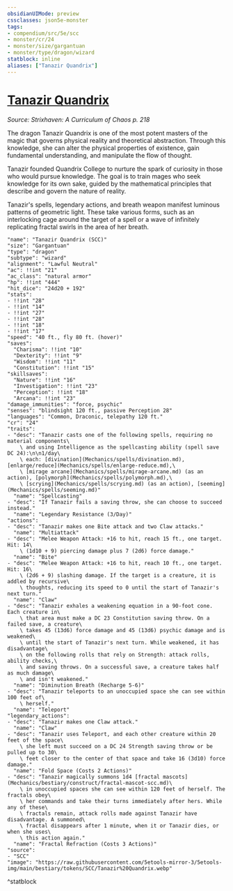 ```yaml
---
obsidianUIMode: preview
cssclasses: json5e-monster
tags:
- compendium/src/5e/scc
- monster/cr/24
- monster/size/gargantuan
- monster/type/dragon/wizard
statblock: inline
aliases: ["Tanazir Quandrix"]
---
```

# [Tanazir Quandrix](Mechanics\bestiary\npc/tanazir-quandrix-scc.md)
*Source: Strixhaven: A Curriculum of Chaos p. 218*  

The dragon Tanazir Quandrix is one of the most potent masters of the magic that governs physical reality and theoretical abstraction. Through this knowledge, she can alter the physical properties of existence, gain fundamental understanding, and manipulate the flow of thought.

Tanazir founded Quandrix College to nurture the spark of curiosity in those who would pursue knowledge. The goal is to train mages who seek knowledge for its own sake, guided by the mathematical principles that describe and govern the nature of reality.

Tanazir's spells, legendary actions, and breath weapon manifest luminous patterns of geometric light. These take various forms, such as an interlocking cage around the target of a spell or a wave of infinitely replicating fractal swirls in the area of her breath.

```statblock
"name": "Tanazir Quandrix (SCC)"
"size": "Gargantuan"
"type": "dragon"
"subtype": "wizard"
"alignment": "Lawful Neutral"
"ac": !!int "21"
"ac_class": "natural armor"
"hp": !!int "444"
"hit_dice": "24d20 + 192"
"stats":
- !!int "28"
- !!int "14"
- !!int "27"
- !!int "28"
- !!int "18"
- !!int "17"
"speed": "40 ft., fly 80 ft. (hover)"
"saves":
  "Charisma": !!int "10"
  "Dexterity": !!int "9"
  "Wisdom": !!int "11"
  "Constitution": !!int "15"
"skillsaves":
  "Nature": !!int "16"
  "Investigation": !!int "23"
  "Perception": !!int "18"
  "Arcana": !!int "23"
"damage_immunities": "force, psychic"
"senses": "blindsight 120 ft., passive Perception 28"
"languages": "Common, Draconic, telepathy 120 ft."
"cr": "24"
"traits":
- "desc": "Tanazir casts one of the following spells, requiring no material components\
    \ and using Intelligence as the spellcasting ability (spell save DC 24):\n\n1/day\
    \ each: [divination](Mechanics/spells/divination.md), [enlarge/reduce](Mechanics/spells/enlarge-reduce.md),\
    \ [mirage arcane](Mechanics/spells/mirage-arcane.md) (as an action), [polymorph](Mechanics/spells/polymorph.md),\
    \ [scrying](Mechanics/spells/scrying.md) (as an action), [seeming](Mechanics/spells/seeming.md)"
  "name": "Spellcasting"
- "desc": "If Tanazir fails a saving throw, she can choose to succeed instead."
  "name": "Legendary Resistance (3/Day)"
"actions":
- "desc": "Tanazir makes one Bite attack and two Claw attacks."
  "name": "Multiattack"
- "desc": "Melee Weapon Attack: +16 to hit, reach 15 ft., one target. Hit: 14\
    \ (1d10 + 9) piercing damage plus 7 (2d6) force damage."
  "name": "Bite"
- "desc": "Melee Weapon Attack: +16 to hit, reach 10 ft., one target. Hit: 16\
    \ (2d6 + 9) slashing damage. If the target is a creature, it is addled by recursive\
    \ thoughts, reducing its speed to 0 until the start of Tanazir's next turn."
  "name": "Claw"
- "desc": "Tanazir exhales a weakening equation in a 90-foot cone. Each creature in\
    \ that area must make a DC 23 Constitution saving throw. On a failed save, a creature\
    \ takes 45 (13d6) force damage and 45 (13d6) psychic damage and is weakened\
    \ until the start of Tanazir's next turn. While weakened, it has disadvantage\
    \ on the following rolls that rely on Strength: attack rolls, ability checks,\
    \ and saving throws. On a successful save, a creature takes half as much damage\
    \ and isn't weakened."
  "name": "Diminution Breath (Recharge 5-6)"
- "desc": "Tanazir teleports to an unoccupied space she can see within 100 feet of\
    \ herself."
  "name": "Teleport"
"legendary_actions":
- "desc": "Tanazir makes one Claw attack."
  "name": "Claw"
- "desc": "Tanazir uses Teleport, and each other creature within 20 feet of the space\
    \ she left must succeed on a DC 24 Strength saving throw or be pulled up to 30\
    \ feet closer to the center of that space and take 16 (3d10) force damage."
  "name": "Fold Space (Costs 2 Actions)"
- "desc": "Tanazir magically summons 1d4 [fractal mascots](Mechanics/bestiary/construct/fractal-mascot-scc.md)\
    \ in unoccupied spaces she can see within 120 feet of herself. The fractals obey\
    \ her commands and take their turns immediately after hers. While any of these\
    \ fractals remain, attack rolls made against Tanazir have disadvantage. A summoned\
    \ fractal disappears after 1 minute, when it or Tanazir dies, or when she uses\
    \ this action again."
  "name": "Fractal Refraction (Costs 3 Actions)"
"source":
- "SCC"
"image": "https://raw.githubusercontent.com/5etools-mirror-3/5etools-img/main/bestiary/tokens/SCC/Tanazir%20Quandrix.webp"
```
^statblock